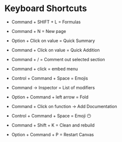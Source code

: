 # Keyboard Shortcuts 




* Command + SHIFT + L = Formulas
*  Command + N = New page
* Option + Click on value = Quick Summary
*  Command + Click on value = Quick Addition
* Command + / = Comment out selected section
* Command + click = embed menu
* Control + Command + Space = Emojis
* Command -> Inspector = List of modifiers
   
* Option + Command + left arrow = Fold
                
* Command + Click on function -> Add Documentation
* Control + Command + Space = Emoji 😶
* Command + Shift + K = Clean and rebuild
 * Option + Command + P = Restart Canvas
